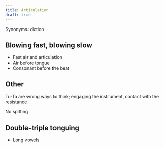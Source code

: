 ```yaml
---
title: Articulation
draft: true
---
```


Synonyms: diction


## Blowing fast, blowing slow

- Fast air and articulation
- Air before tongue
- Consonant before the beat


## Other


Tu-Ta are wrong ways to think; engaging the instrument, contact with the resistance.

No spitting


## Double-triple tonguing

- Long vowels
